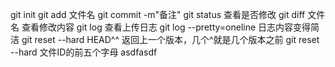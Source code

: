 git init
git add 文件名
git commit -m"备注"
git status    查看是否修改
git diff 文件名     查看修改内容
git log     查看上传日志
git log --pretty=oneline     日志内容变得简洁
git reset --hard HEAD^^       返回上一个版本，几个^就是几个版本之前
git reset --hard 文件ID的前五个字母
asdfasdf